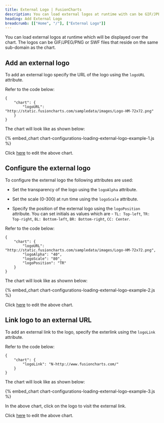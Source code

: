 ```yaml
---
title: External Logo | FusionCharts
description: You can load external logos at runtime with can be GIF/JPEG/PNG or SWF files. This section talks about configuring and linking the logo to an external URL
heading: Add External Logo
breadcrumb: [["Home", "/"], ["External Logo"]]
---
```


You can load external logos at runtime which will be displayed over the chart. The logos can be GIF/JPEG/PNG or SWF files that reside on the same sub-domain as the chart.

## Add an external logo

To add an external logo specify the URL of the logo using the `logoURL` attribute. 

Refer to the code below:

```
{
    "chart": {
        "logoURL": "http://static.fusioncharts.com/sampledata/images/Logo-HM-72x72.png"
    }
}
```

The chart will look like as shown below:

{% embed_chart chart-configurations-loading-external-logo-example-1.js %}

Click [here](http://jsfiddle.net/fusioncharts/xwmrw80q/ "@@open-newtab") to edit the above chart.

## Configure the external logo

To configure the external logo the following attributes are used:

* Set the transparency of the logo using the `logoAlpha` attribute. 

* Set the scale (0-300) at run time using the `logoScale` attribute.

*  Specify the position of the external logo using the `logoPosition` attribute. You can set initials as values which are - `TL: Top-left`, `TR: Top-right`, `BL: Bottom-left`, `BR: Bottom-right`, `CC: Center`.

Refer to the code below:

```
{
    "chart": {
        "logoURL": "http://static.fusioncharts.com/sampledata/images/Logo-HM-72x72.png",
        "logoAlpha": "40",
        "logoScale": "80",
        "logoPosition": "TR"
    }
}
```

The chart will look like as shownn below:

{% embed_chart chart-configurations-loading-external-logo-example-2.js %}

Click [here](http://jsfiddle.net/fusioncharts/za1a6xer/ "@@open-newtab") to edit the above chart.

## Link logo to an external URL

To add an external link to the logo, specify the exterlink using the `logoLink` attribute. 

Refer to the code below:

```
{
    "chart": {
        "logoLink": "N-http://www.fusioncharts.com/"
    }
}
```

The chart will look like as shown below:

{% embed_chart chart-configurations-loading-external-logo-example-3.js %}

In the above chart, click on the logo to visit the external link.

Click [here](http://jsfiddle.net/fusioncharts/s0shLfau/ "@@open-newtab") to edit the above chart.